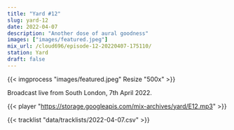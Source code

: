 ```yaml
---
title: "Yard #12"
slug: yard-12
date: 2022-04-07
description: "Another dose of aural goodness"
images: ["images/featured.jpeg"]
mix_url: /cloud696/episode-12-20220407-175110/
station: Yard
draft: false
---
```


{{< imgprocess "images/featured.jpeg" Resize "500x" >}}

Broadcast live from South London, 7th April 2022.

{{< player "https://storage.googleapis.com/mix-archives/yard/E12.mp3" >}}

{{< tracklist "data/tracklists/2022-04-07.csv" >}}
